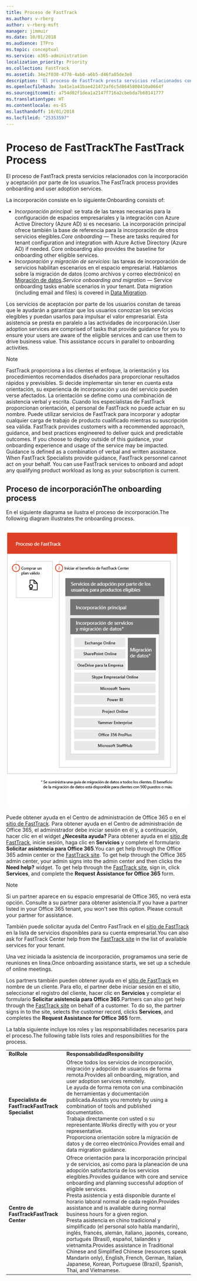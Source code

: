 ```yaml
---
title: Proceso de FastTrack
ms.author: v-rberg
author: v-rberg-msft
manager: jimmuir
ms.date: 10/01/2018
ms.audience: ITPro
ms.topic: conceptual
ms.service: o365-administration
localization_priority: Priority
ms.collection: FastTrack
ms.assetid: 34e2f038-4778-4ab0-a6b5-d46fa85de3e8
description: 'El proceso de FastTrack presta servicios relacionados con la incorporación y aceptación por parte de los usuarios. '
ms.openlocfilehash: 3a41e1a41bae421472af6c5d8645808410a0664f
ms.sourcegitcommit: a754d02f1dea1a2147f716a2cbebda7b68141777
ms.translationtype: HT
ms.contentlocale: es-ES
ms.lasthandoff: 10/01/2018
ms.locfileid: "25353597"
---
```

# <a name="the-fasttrack-process"></a><span data-ttu-id="85cf3-103">Proceso de FastTrack</span><span class="sxs-lookup"><span data-stu-id="85cf3-103">The FastTrack Process</span></span>

<span data-ttu-id="85cf3-104">El proceso de FastTrack presta servicios relacionados con la incorporación y aceptación por parte de los usuarios.</span><span class="sxs-lookup"><span data-stu-id="85cf3-104">The FastTrack process provides onboarding and user adoption services.</span></span> 
  
<span data-ttu-id="85cf3-105">La incorporación consiste en lo siguiente:</span><span class="sxs-lookup"><span data-stu-id="85cf3-105">Onboarding consists of:</span></span>
  
- <span data-ttu-id="85cf3-p101">*Incorporación principal*: se trata de las tareas necesarias para la configuración de espacios empresariales y la integración con Azure Active Directory (Azure AD) si es necesario. La incorporación principal ofrece también la base de referencia para la incorporación de otros servicios elegibles.</span><span class="sxs-lookup"><span data-stu-id="85cf3-p101">*Core onboarding* — These are tasks required for tenant configuration and integration with Azure Active Directory (Azure AD) if needed. Core onboarding also provides the baseline for onboarding other eligible services.</span></span> 
- <span data-ttu-id="85cf3-p102">*Incorporación y migración de servicios*: las tareas de incorporación de servicios habilitan escenarios en el espacio empresarial. Hablamos sobre la migración de datos (como archivos y correo electrónico) en [Migración de datos](O365-data-migration.md).</span><span class="sxs-lookup"><span data-stu-id="85cf3-p102">*Service onboarding and migration* — Service onboarding tasks enable scenarios in your tenant. Data migration (including email and files) is covered in [Data Migration](O365-data-migration.md).</span></span> 
    
<span data-ttu-id="85cf3-p103">Los servicios de aceptación por parte de los usuarios constan de tareas que le ayudarán a garantizar que los usuarios conozcan los servicios elegibles y puedan usarlos para impulsar el valor empresarial. Esta asistencia se presta en paralelo a las actividades de incorporación.</span><span class="sxs-lookup"><span data-stu-id="85cf3-p103">User adoption services are comprised of tasks that provide guidance for you to ensure your users are aware of the eligible services and can use them to drive business value. This assistance occurs in parallel to onboarding activities.</span></span>
  
> [!NOTE]
> <span data-ttu-id="85cf3-p104">FastTrack proporciona a los clientes el enfoque, la orientación y los procedimientos recomendados diseñados para proporcionar resultados rápidos y previsibles. Si decide implementar sin tener en cuenta esta orientación, su experiencia de incorporación y uso del servicio pueden verse afectados. La orientación se define como una combinación de asistencia verbal y escrita. Cuando los especialistas de FastTrack proporcionan orientación, el personal de FastTrack no puede actuar en su nombre. Puede utilizar servicios de FastTrack para incorporar y adoptar cualquier carga de trabajo de producto cualificado mientras su suscripción sea válida. </span><span class="sxs-lookup"><span data-stu-id="85cf3-p104">FastTrack provides customers with a recommended approach, guidance, and best practices engineered to deliver quick and predictable outcomes. If you choose to deploy outside of this guidance, your onboarding experience and usage of the service may be impacted. Guidance is defined as a combination of verbal and written assistance. When FastTrack Specialists provide guidance, FastTrack personnel cannot act on your behalf. You can use FastTrack services to onboard and adopt any qualifying product workload as long as your subscription is current.</span></span> 
  
## <a name="the-onboarding-process"></a><span data-ttu-id="85cf3-117">Proceso de incorporación</span><span class="sxs-lookup"><span data-stu-id="85cf3-117">The onboarding process</span></span>

<span data-ttu-id="85cf3-118">En el siguiente diagrama se ilustra el proceso de incorporación.</span><span class="sxs-lookup"><span data-stu-id="85cf3-118">The following diagram illustrates the onboarding process.</span></span>
  
![Escala de tiempo para el uso de la ventaja de incorporación](media/O365-Onboarding-Timeline.png)
  
<span data-ttu-id="85cf3-p105">Puede obtener ayuda en el Centro de administración de Office 365 o en el [sitio de FastTrack](https://go.microsoft.com/fwlink/?linkid=780698). Para obtener ayuda en el Centro de administración de Office 365, el administrador debe iniciar sesión en él y, a continuación, hacer clic en el widget **¿Necesita ayuda?** Para obtener ayuda en el [sitio de FastTrack](https://go.microsoft.com/fwlink/?linkid=780698), inicie sesión, haga clic en **Servicios** y complete el formulario **Solicitar asistencia para Office 365**.</span><span class="sxs-lookup"><span data-stu-id="85cf3-p105">You can get help through the Office 365 admin center or the [FastTrack site](https://go.microsoft.com/fwlink/?linkid=780698). To get help through the Office 365 admin center, your admin signs into the admin center and then clicks the **Need help?** widget. To get help through the [FastTrack site](https://go.microsoft.com/fwlink/?linkid=780698), sign in, click **Services**, and complete the **Request Assistance for Office 365** form.</span></span> 
    
> [!NOTE]
>  <span data-ttu-id="85cf3-p106">Si un partner aparece en su espacio empresarial de Office 365, no verá esta opción. Consulte a su partner para obtener asistencia.</span><span class="sxs-lookup"><span data-stu-id="85cf3-p106">If you have a partner listed in your Office 365 tenant, you won't see this option. Please consult your partner for assistance.</span></span> 
  
 <span data-ttu-id="85cf3-125">También puede solicitar ayuda del Centro FastTrack en el [sitio de FastTrack](https://go.microsoft.com/fwlink/?linkid=780698) en la lista de servicios disponibles para su cuenta empresarial.</span><span class="sxs-lookup"><span data-stu-id="85cf3-125">You can also ask for FastTrack Center help from the [FastTrack site](https://go.microsoft.com/fwlink/?linkid=780698) in the list of available services for your tenant.</span></span> 
    
 <span data-ttu-id="85cf3-126">Una vez iniciada la asistencia de incorporación, programamos una serie de reuniones en línea.</span><span class="sxs-lookup"><span data-stu-id="85cf3-126">Once onboarding assistance starts, we set up a schedule of online meetings.</span></span>
    
<span data-ttu-id="85cf3-p107">Los partners también pueden obtener ayuda en el [sitio de FastTrack](https://go.microsoft.com/fwlink/?linkid=780698) en nombre de un cliente. Para ello, el partner debe iniciar sesión en el sitio, seleccionar el registro del cliente, hacer clic en **Servicios** y completar el formulario **Solicitar asistencia para Office 365**.</span><span class="sxs-lookup"><span data-stu-id="85cf3-p107">Partners can also get help through the [FastTrack site](https://go.microsoft.com/fwlink/?linkid=780698) on behalf of a customer. To do so, the partner signs in to the site, selects the customer record, clicks **Services**, and completes the **Request Assistance for Office 365** form.</span></span> 

<span data-ttu-id="85cf3-129">La tabla siguiente incluye los roles y las responsabilidades necesarios para el proceso.</span><span class="sxs-lookup"><span data-stu-id="85cf3-129">The following table lists roles and responsibilities for the process.</span></span>
    
|||
|:-----|:-----|
|<span data-ttu-id="85cf3-130">**Rol**</span><span class="sxs-lookup"><span data-stu-id="85cf3-130">**Role**</span></span> <br/> |<span data-ttu-id="85cf3-131">**Responsabilidad**</span><span class="sxs-lookup"><span data-stu-id="85cf3-131">**Responsibility**</span></span> <br/> |
|<span data-ttu-id="85cf3-132">**Especialista de FastTrack**</span><span class="sxs-lookup"><span data-stu-id="85cf3-132">**FastTrack Specialist**</span></span> <br/> |<span data-ttu-id="85cf3-133">Ofrece todos los servicios de incorporación, migración y adopción de usuarios de forma remota.</span><span class="sxs-lookup"><span data-stu-id="85cf3-133">Provides all onboarding, migration, and user adoption services remotely.</span></span>  <br/> <span data-ttu-id="85cf3-134">Le ayuda de forma remota con una combinación de herramientas y documentación publicada.</span><span class="sxs-lookup"><span data-stu-id="85cf3-134">Assists you remotely by using a combination of tools and published documentation.</span></span> <br/> <span data-ttu-id="85cf3-135">Trabaja directamente con usted o su representante.</span><span class="sxs-lookup"><span data-stu-id="85cf3-135">Works directly with you or your representative.</span></span> <br/> <span data-ttu-id="85cf3-136">Proporciona orientación sobre la migración de datos y de correo electrónico.</span><span class="sxs-lookup"><span data-stu-id="85cf3-136">Provides email and data migration guidance.</span></span>|
|<span data-ttu-id="85cf3-137">**Centro de FastTrack**</span><span class="sxs-lookup"><span data-stu-id="85cf3-137">**FastTrack Center**</span></span>  <br/> |<span data-ttu-id="85cf3-138">Ofrece orientación para la incorporación principal y de servicios, así como para la planeación de una adopción satisfactoria de los servicios elegibles.</span><span class="sxs-lookup"><span data-stu-id="85cf3-138">Provides guidance with core and service onboarding and planning successful adoption of eligible services.</span></span>  <br/> <span data-ttu-id="85cf3-139">Presta asistencia y está disponible durante el horario laboral normal de cada región.</span><span class="sxs-lookup"><span data-stu-id="85cf3-139">Provides assistance and is available during normal business hours for a given region.</span></span> <br/> <span data-ttu-id="85cf3-140">Presta asistencia en chino tradicional y simplificado (el personal solo habla mandarín), inglés, francés, alemán, italiano, japonés, coreano, portugués (Brasil), español, tailandés y vietnamita.</span><span class="sxs-lookup"><span data-stu-id="85cf3-140">Provides assistance in Traditional Chinese and Simplified Chinese (resources speak Mandarin only), English, French, German, Italian, Japanese, Korean, Portuguese (Brazil), Spanish, Thai, and Vietnamese.</span></span>|


  

